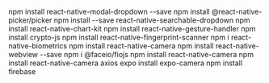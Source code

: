 npm install react-native-modal-dropdown --save
npm install @react-native-picker/picker
npm install --save react-native-searchable-dropdown
npm install react-native-chart-kit
npm install react-native-gesture-handler
npm install crypto-js
npm install react-native-fingerprint-scanner
npm i react-native-biometrics
npm install react-native-camera
npm install react-native-webview --save
npm i @faceio/fiojs
npm install react-native-camera
npm install react-native-camera axios
expo install expo-camera
npm install firebase